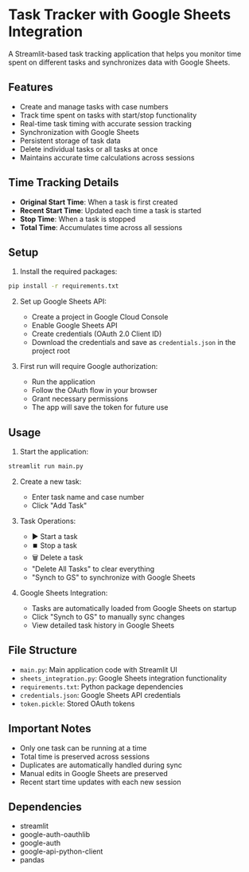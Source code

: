 # Task Tracker with Google Sheets Integration

A Streamlit-based task tracking application that helps you monitor time spent on different tasks and synchronizes data with Google Sheets.

## Features

- Create and manage tasks with case numbers
- Track time spent on tasks with start/stop functionality
- Real-time task timing with accurate session tracking
- Synchronization with Google Sheets
- Persistent storage of task data
- Delete individual tasks or all tasks at once
- Maintains accurate time calculations across sessions

## Time Tracking Details

- **Original Start Time**: When a task is first created
- **Recent Start Time**: Updated each time a task is started
- **Stop Time**: When a task is stopped
- **Total Time**: Accumulates time across all sessions

## Setup

1. Install the required packages:
```bash
pip install -r requirements.txt
```

2. Set up Google Sheets API:
   - Create a project in Google Cloud Console
   - Enable Google Sheets API
   - Create credentials (OAuth 2.0 Client ID)
   - Download the credentials and save as `credentials.json` in the project root

3. First run will require Google authorization:
   - Run the application
   - Follow the OAuth flow in your browser
   - Grant necessary permissions
   - The app will save the token for future use

## Usage

1. Start the application:
```bash
streamlit run main.py
```

2. Create a new task:
   - Enter task name and case number
   - Click "Add Task"

3. Task Operations:
   - ▶️ Start a task
   - ⏹️ Stop a task
   - 🗑️ Delete a task
   - "Delete All Tasks" to clear everything
   - "Synch to GS" to synchronize with Google Sheets

4. Google Sheets Integration:
   - Tasks are automatically loaded from Google Sheets on startup
   - Click "Synch to GS" to manually sync changes
   - View detailed task history in Google Sheets

## File Structure

- `main.py`: Main application code with Streamlit UI
- `sheets_integration.py`: Google Sheets integration functionality
- `requirements.txt`: Python package dependencies
- `credentials.json`: Google Sheets API credentials
- `token.pickle`: Stored OAuth tokens

## Important Notes

- Only one task can be running at a time
- Total time is preserved across sessions
- Duplicates are automatically handled during sync
- Manual edits in Google Sheets are preserved
- Recent start time updates with each new session

## Dependencies

- streamlit
- google-auth-oauthlib
- google-auth
- google-api-python-client
- pandas
